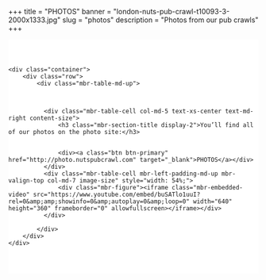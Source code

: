 ﻿+++
title = "PHOTOS"
banner = "london-nuts-pub-crawl-t10093-3-2000x1333.jpg"
slug = "photos"
description = "Photos from our pub crawls"
+++

<section class="mbr-section" id="msg-box5-1w" style="background-color: rgb(255, 255, 255); padding-top: 40px; padding-bottom: 40px;">


    <div class="container">
        <div class="row">
            <div class="mbr-table-md-up">



              <div class="mbr-table-cell col-md-5 text-xs-center text-md-right content-size">
                  <h3 class="mbr-section-title display-2">You’ll find all of our photos on the photo site:</h3>


                  <div><a class="btn btn-primary" href="http://photo.nutspubcrawl.com" target="_blank">PHOTOS</a></div>
              </div>
              <div class="mbr-table-cell mbr-left-padding-md-up mbr-valign-top col-md-7 image-size" style="width: 54%;">
                  <div class="mbr-figure"><iframe class="mbr-embedded-video" src="https://www.youtube.com/embed/buSATlo1uuI?rel=0&amp;amp;showinfo=0&amp;autoplay=0&amp;loop=0" width="640" height="360" frameborder="0" allowfullscreen></iframe></div>
              </div>

            </div>
        </div>
    </div>

</section> 
